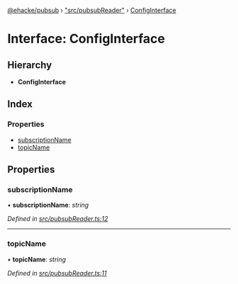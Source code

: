 [@ehacke/pubsub](../README.md) › ["src/pubsubReader"](../modules/_src_pubsubreader_.md) › [ConfigInterface](_src_pubsubreader_.configinterface.md)

# Interface: ConfigInterface

## Hierarchy

* **ConfigInterface**

## Index

### Properties

* [subscriptionName](_src_pubsubreader_.configinterface.md#subscriptionname)
* [topicName](_src_pubsubreader_.configinterface.md#topicname)

## Properties

###  subscriptionName

• **subscriptionName**: *string*

*Defined in [src/pubsubReader.ts:12](https://github.com/ehacke/pubsub/blob/a6a5ba8/src/pubsubReader.ts#L12)*

___

###  topicName

• **topicName**: *string*

*Defined in [src/pubsubReader.ts:11](https://github.com/ehacke/pubsub/blob/a6a5ba8/src/pubsubReader.ts#L11)*
